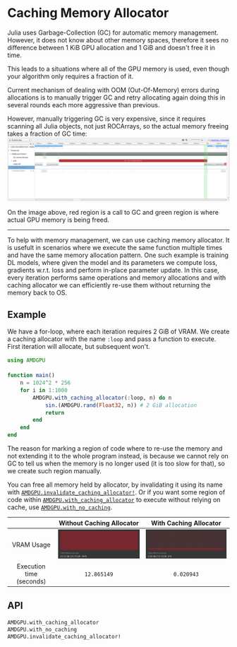# Caching Memory Allocator

Julia uses Garbage-Collection (GC) for automatic memory management.
However, it does not know about other memory spaces,
therefore it sees no difference between 1 KiB GPU allocation and 1 GiB
and doesn't free it in time.

This leads to a situations where all of the GPU memory is used,
even though your algorithm only requires a fraction of it.

Current mechanism of dealing with OOM (Out-Of-Memory) errors during allocations
is to manually trigger GC and retry allocating again doing this in several rounds
each more aggressive than previous.

However, manually triggering GC is very expensive, since it requires scanning
all Julia objects, not just ROCArrays, so the actual memory freeing takes a
fraction of GC time:
![](./assets/gc-vram-breakdown.png)

On the image above, red region is a call to GC and green region is
where actual GPU memory is being freed.

---

To help with memory management, we can use caching memory allocator.
It is usefult in scenarios where we execute the same function multiple times
and have the same memory allocation pattern.
One such example is training DL models, where given the model and its parameters
we compute loss, gradients w.r.t. loss and perform in-place parameter update.
In this case, every iteration performs same operations and memory allocations
and with caching allocator we can efficiently re-use them without returning
the memory back to OS.

## Example

We have a for-loop, where each iteration requires 2 GiB of VRAM.
We create a caching allocator with the name `:loop` and pass a function to
execute.
First iteration will allocate, but subsequent won't.

```julia
using AMDGPU

function main()
    n = 1024^2 * 256
    for i in 1:1000
        AMDGPU.with_caching_allocator(:loop, n) do n
            sin.(AMDGPU.rand(Float32, n)) # 2 GiB allocation
            return
        end
    end
end
```

The reason for marking a region of code where to re-use the memory and
not extending it to the whole program instead, is because we cannot rely on GC
to tell us when the memory is no longer used (it is too slow for that),
so we create such region manually.

You can free all memory held by allocator, by invalidating it using its name
with [`AMDGPU.invalidate_caching_allocator!`](@ref).
Or if you want some region of code within [`AMDGPU.with_caching_allocator`](@ref)
to execute without relying on cache, use [`AMDGPU.with_no_caching`](@ref).

||Without Caching Allocator|With Caching Allocator|
|:---:|:---:|:---:|
|VRAM Usage|![](./assets/without-caching-allocator.png)|![](./assets/with-caching-allocator.png)|
|Execution time (seconds)|`12.865149`|`0.020943`|

## API

```@docs
AMDGPU.with_caching_allocator
AMDGPU.with_no_caching
AMDGPU.invalidate_caching_allocator!
```
